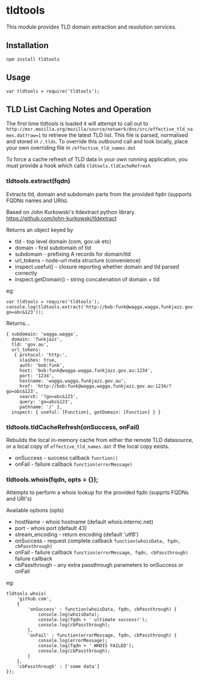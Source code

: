 # tldtools

This module provides TLD domain extraction and resolution services.

## Installation

    npm install tldtools

## Usage

    var tldtools = require('tldtools');

## TLD List Caching Notes and Operation

  The first time tldtools is loaded it will attempt to call out to `http://mxr.mozilla.org/mozilla/source/netwerk/dns/src/effective_tld_names.dat?raw=1`
to retrieve the latest TLD list.  This file is parsed, normalised and stored in `/.tlds`.  To override this outbound call and look locally, place your
own overriding file in `/effective_tld_names.dat`

To force a cache refresh of TLD data in your own running application, you must provide a hook which calls `tldtools.tldCacheRefresh`

### tldtools.extract(fqdn)

Extracts tld, domain and subdomain parts from the provided fqdn (supports FQDNs names and URIs).

Based on John Kurkowski's tldextract python library. https://github.com/john-kurkowski/tldextract

Returns an object keyed by

* tld - top level domain (com, gov.uk etc)
* domain - first subdomain of tld
* subdomain - prefixing A records for domain/tld
* url_tokens - node-url meta structure (convenience)
* inspect.useful() - closure reporting whether domain and tld parsed correctly
* inspect.getDomain() - string concatenation of domain + tld

eg:

    var tldtools = require('tldtools');
    console.log(tldtools.extract('http://bob:funk@wagga.wagga.funkjazz.gov.au:1234/?go=abc&123'));

Returns...

    { subdomain: 'wagga.wagga',
      domain: 'funkjazz',
      tld: 'gov.au',
      url_tokens:
       { protocol: 'http:',
         slashes: true,
         auth: 'bob:funk',
         host: 'bob:funk@wagga.wagga.funkjazz.gov.au:1234',
         port: '1234',
         hostname: 'wagga.wagga.funkjazz.gov.au',
         href: 'http://bob:funk@wagga.wagga.funkjazz.gov.au:1234/?go=abc&123',
         search: '?go=abc&123',
         query: 'go=abc&123',
         pathname: '/' },
      inspect: { useful: [Function], getDomain: [Function] } }

### tldtools.tldCacheRefresh(onSuccess, onFail)

Rebuilds the local in-memory cache from either the remote TLD datasource, or a local copy of `effective_tld_names.dat` if the local copy exists.

* onSuccess - success callback `function()`
* onFail - failure callback `function(errorMessage)`


### tldtools.whois(fqdn, opts = {});

Attempts to perform a whois lookup for the provided fqdn (supprts FQDNs and URI's)

Available options (opts)

* hostName - whois hostname (default whois.internic.net)
* port - whois port (default 43)
* stream_encoding - return encoding (default 'utf8')
* onSuccess - request complete callback `function(whoisData, fqdn, cbPassthrough)`
* onFail - failure callback `function(errorMessage, fqdn, cbPassthrough)` failure callback
* cbPassthrough - any extra passthrough parameters to onSuccess or onFail

eg:

    tldtools.whois(
        'github.com',
        {
            'onSuccess' : function(whoisData, fqdn, cbPassthrough) {
                console.log(whoisData);
                console.log(fqdn + ' ultimate success!');
                console.log(cbPassthrough);
            },
            'onFail' : function(errorMessage, fqdn, cbPassthrough) {
                console.log(errorMessage);
                console.log(fqdn + ' WHOIS FAILED');
                console.log(cbPassthrough);
            }
        },
        'cbPassthrough' : ['some data']
    });